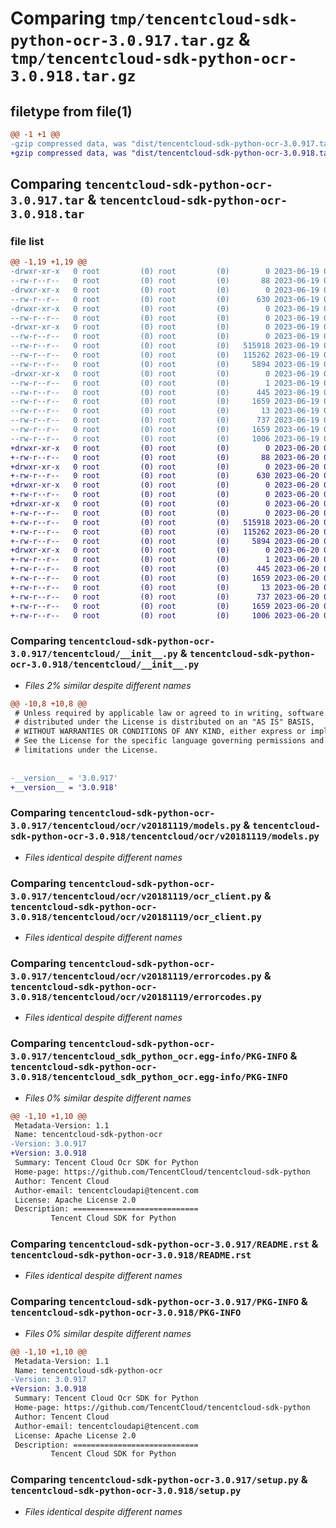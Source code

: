 # Comparing `tmp/tencentcloud-sdk-python-ocr-3.0.917.tar.gz` & `tmp/tencentcloud-sdk-python-ocr-3.0.918.tar.gz`

## filetype from file(1)

```diff
@@ -1 +1 @@
-gzip compressed data, was "dist/tencentcloud-sdk-python-ocr-3.0.917.tar", last modified: Mon Jun 19 00:30:17 2023, max compression
+gzip compressed data, was "dist/tencentcloud-sdk-python-ocr-3.0.918.tar", last modified: Tue Jun 20 02:45:26 2023, max compression
```

## Comparing `tencentcloud-sdk-python-ocr-3.0.917.tar` & `tencentcloud-sdk-python-ocr-3.0.918.tar`

### file list

```diff
@@ -1,19 +1,19 @@
-drwxr-xr-x   0 root         (0) root         (0)        0 2023-06-19 00:30:17.000000 tencentcloud-sdk-python-ocr-3.0.917/
--rw-r--r--   0 root         (0) root         (0)       88 2023-06-19 00:30:17.000000 tencentcloud-sdk-python-ocr-3.0.917/setup.cfg
-drwxr-xr-x   0 root         (0) root         (0)        0 2023-06-19 00:30:17.000000 tencentcloud-sdk-python-ocr-3.0.917/tencentcloud/
--rw-r--r--   0 root         (0) root         (0)      630 2023-06-19 00:30:17.000000 tencentcloud-sdk-python-ocr-3.0.917/tencentcloud/__init__.py
-drwxr-xr-x   0 root         (0) root         (0)        0 2023-06-19 00:30:17.000000 tencentcloud-sdk-python-ocr-3.0.917/tencentcloud/ocr/
--rw-r--r--   0 root         (0) root         (0)        0 2023-06-19 00:30:17.000000 tencentcloud-sdk-python-ocr-3.0.917/tencentcloud/ocr/__init__.py
-drwxr-xr-x   0 root         (0) root         (0)        0 2023-06-19 00:30:17.000000 tencentcloud-sdk-python-ocr-3.0.917/tencentcloud/ocr/v20181119/
--rw-r--r--   0 root         (0) root         (0)        0 2023-06-19 00:30:17.000000 tencentcloud-sdk-python-ocr-3.0.917/tencentcloud/ocr/v20181119/__init__.py
--rw-r--r--   0 root         (0) root         (0)   515918 2023-06-19 00:30:17.000000 tencentcloud-sdk-python-ocr-3.0.917/tencentcloud/ocr/v20181119/models.py
--rw-r--r--   0 root         (0) root         (0)   115262 2023-06-19 00:30:17.000000 tencentcloud-sdk-python-ocr-3.0.917/tencentcloud/ocr/v20181119/ocr_client.py
--rw-r--r--   0 root         (0) root         (0)     5894 2023-06-19 00:30:17.000000 tencentcloud-sdk-python-ocr-3.0.917/tencentcloud/ocr/v20181119/errorcodes.py
-drwxr-xr-x   0 root         (0) root         (0)        0 2023-06-19 00:30:17.000000 tencentcloud-sdk-python-ocr-3.0.917/tencentcloud_sdk_python_ocr.egg-info/
--rw-r--r--   0 root         (0) root         (0)        1 2023-06-19 00:30:17.000000 tencentcloud-sdk-python-ocr-3.0.917/tencentcloud_sdk_python_ocr.egg-info/dependency_links.txt
--rw-r--r--   0 root         (0) root         (0)      445 2023-06-19 00:30:17.000000 tencentcloud-sdk-python-ocr-3.0.917/tencentcloud_sdk_python_ocr.egg-info/SOURCES.txt
--rw-r--r--   0 root         (0) root         (0)     1659 2023-06-19 00:30:17.000000 tencentcloud-sdk-python-ocr-3.0.917/tencentcloud_sdk_python_ocr.egg-info/PKG-INFO
--rw-r--r--   0 root         (0) root         (0)       13 2023-06-19 00:30:17.000000 tencentcloud-sdk-python-ocr-3.0.917/tencentcloud_sdk_python_ocr.egg-info/top_level.txt
--rw-r--r--   0 root         (0) root         (0)      737 2023-06-19 00:30:17.000000 tencentcloud-sdk-python-ocr-3.0.917/README.rst
--rw-r--r--   0 root         (0) root         (0)     1659 2023-06-19 00:30:17.000000 tencentcloud-sdk-python-ocr-3.0.917/PKG-INFO
--rw-r--r--   0 root         (0) root         (0)     1006 2023-06-19 00:30:17.000000 tencentcloud-sdk-python-ocr-3.0.917/setup.py
+drwxr-xr-x   0 root         (0) root         (0)        0 2023-06-20 02:45:26.000000 tencentcloud-sdk-python-ocr-3.0.918/
+-rw-r--r--   0 root         (0) root         (0)       88 2023-06-20 02:45:26.000000 tencentcloud-sdk-python-ocr-3.0.918/setup.cfg
+drwxr-xr-x   0 root         (0) root         (0)        0 2023-06-20 02:45:26.000000 tencentcloud-sdk-python-ocr-3.0.918/tencentcloud/
+-rw-r--r--   0 root         (0) root         (0)      630 2023-06-20 02:45:25.000000 tencentcloud-sdk-python-ocr-3.0.918/tencentcloud/__init__.py
+drwxr-xr-x   0 root         (0) root         (0)        0 2023-06-20 02:45:26.000000 tencentcloud-sdk-python-ocr-3.0.918/tencentcloud/ocr/
+-rw-r--r--   0 root         (0) root         (0)        0 2023-06-20 02:45:25.000000 tencentcloud-sdk-python-ocr-3.0.918/tencentcloud/ocr/__init__.py
+drwxr-xr-x   0 root         (0) root         (0)        0 2023-06-20 02:45:26.000000 tencentcloud-sdk-python-ocr-3.0.918/tencentcloud/ocr/v20181119/
+-rw-r--r--   0 root         (0) root         (0)        0 2023-06-20 02:45:25.000000 tencentcloud-sdk-python-ocr-3.0.918/tencentcloud/ocr/v20181119/__init__.py
+-rw-r--r--   0 root         (0) root         (0)   515918 2023-06-20 02:45:25.000000 tencentcloud-sdk-python-ocr-3.0.918/tencentcloud/ocr/v20181119/models.py
+-rw-r--r--   0 root         (0) root         (0)   115262 2023-06-20 02:45:25.000000 tencentcloud-sdk-python-ocr-3.0.918/tencentcloud/ocr/v20181119/ocr_client.py
+-rw-r--r--   0 root         (0) root         (0)     5894 2023-06-20 02:45:25.000000 tencentcloud-sdk-python-ocr-3.0.918/tencentcloud/ocr/v20181119/errorcodes.py
+drwxr-xr-x   0 root         (0) root         (0)        0 2023-06-20 02:45:26.000000 tencentcloud-sdk-python-ocr-3.0.918/tencentcloud_sdk_python_ocr.egg-info/
+-rw-r--r--   0 root         (0) root         (0)        1 2023-06-20 02:45:26.000000 tencentcloud-sdk-python-ocr-3.0.918/tencentcloud_sdk_python_ocr.egg-info/dependency_links.txt
+-rw-r--r--   0 root         (0) root         (0)      445 2023-06-20 02:45:26.000000 tencentcloud-sdk-python-ocr-3.0.918/tencentcloud_sdk_python_ocr.egg-info/SOURCES.txt
+-rw-r--r--   0 root         (0) root         (0)     1659 2023-06-20 02:45:26.000000 tencentcloud-sdk-python-ocr-3.0.918/tencentcloud_sdk_python_ocr.egg-info/PKG-INFO
+-rw-r--r--   0 root         (0) root         (0)       13 2023-06-20 02:45:26.000000 tencentcloud-sdk-python-ocr-3.0.918/tencentcloud_sdk_python_ocr.egg-info/top_level.txt
+-rw-r--r--   0 root         (0) root         (0)      737 2023-06-20 02:45:25.000000 tencentcloud-sdk-python-ocr-3.0.918/README.rst
+-rw-r--r--   0 root         (0) root         (0)     1659 2023-06-20 02:45:26.000000 tencentcloud-sdk-python-ocr-3.0.918/PKG-INFO
+-rw-r--r--   0 root         (0) root         (0)     1006 2023-06-20 02:45:25.000000 tencentcloud-sdk-python-ocr-3.0.918/setup.py
```

### Comparing `tencentcloud-sdk-python-ocr-3.0.917/tencentcloud/__init__.py` & `tencentcloud-sdk-python-ocr-3.0.918/tencentcloud/__init__.py`

 * *Files 2% similar despite different names*

```diff
@@ -10,8 +10,8 @@
 # Unless required by applicable law or agreed to in writing, software
 # distributed under the License is distributed on an "AS IS" BASIS,
 # WITHOUT WARRANTIES OR CONDITIONS OF ANY KIND, either express or implied.
 # See the License for the specific language governing permissions and
 # limitations under the License.
 
 
-__version__ = '3.0.917'
+__version__ = '3.0.918'
```

### Comparing `tencentcloud-sdk-python-ocr-3.0.917/tencentcloud/ocr/v20181119/models.py` & `tencentcloud-sdk-python-ocr-3.0.918/tencentcloud/ocr/v20181119/models.py`

 * *Files identical despite different names*

### Comparing `tencentcloud-sdk-python-ocr-3.0.917/tencentcloud/ocr/v20181119/ocr_client.py` & `tencentcloud-sdk-python-ocr-3.0.918/tencentcloud/ocr/v20181119/ocr_client.py`

 * *Files identical despite different names*

### Comparing `tencentcloud-sdk-python-ocr-3.0.917/tencentcloud/ocr/v20181119/errorcodes.py` & `tencentcloud-sdk-python-ocr-3.0.918/tencentcloud/ocr/v20181119/errorcodes.py`

 * *Files identical despite different names*

### Comparing `tencentcloud-sdk-python-ocr-3.0.917/tencentcloud_sdk_python_ocr.egg-info/PKG-INFO` & `tencentcloud-sdk-python-ocr-3.0.918/tencentcloud_sdk_python_ocr.egg-info/PKG-INFO`

 * *Files 0% similar despite different names*

```diff
@@ -1,10 +1,10 @@
 Metadata-Version: 1.1
 Name: tencentcloud-sdk-python-ocr
-Version: 3.0.917
+Version: 3.0.918
 Summary: Tencent Cloud Ocr SDK for Python
 Home-page: https://github.com/TencentCloud/tencentcloud-sdk-python
 Author: Tencent Cloud
 Author-email: tencentcloudapi@tencent.com
 License: Apache License 2.0
 Description: ============================
         Tencent Cloud SDK for Python
```

### Comparing `tencentcloud-sdk-python-ocr-3.0.917/README.rst` & `tencentcloud-sdk-python-ocr-3.0.918/README.rst`

 * *Files identical despite different names*

### Comparing `tencentcloud-sdk-python-ocr-3.0.917/PKG-INFO` & `tencentcloud-sdk-python-ocr-3.0.918/PKG-INFO`

 * *Files 0% similar despite different names*

```diff
@@ -1,10 +1,10 @@
 Metadata-Version: 1.1
 Name: tencentcloud-sdk-python-ocr
-Version: 3.0.917
+Version: 3.0.918
 Summary: Tencent Cloud Ocr SDK for Python
 Home-page: https://github.com/TencentCloud/tencentcloud-sdk-python
 Author: Tencent Cloud
 Author-email: tencentcloudapi@tencent.com
 License: Apache License 2.0
 Description: ============================
         Tencent Cloud SDK for Python
```

### Comparing `tencentcloud-sdk-python-ocr-3.0.917/setup.py` & `tencentcloud-sdk-python-ocr-3.0.918/setup.py`

 * *Files identical despite different names*

